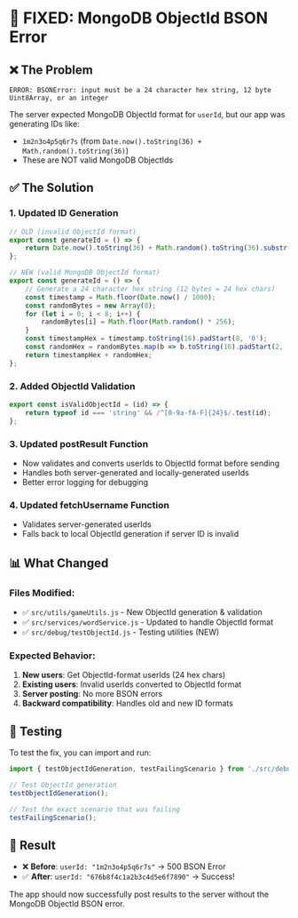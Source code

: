 # 🔧 FIXED: MongoDB ObjectId BSON Error

## ❌ **The Problem**
```
ERROR: BSONError: input must be a 24 character hex string, 12 byte Uint8Array, or an integer
```

The server expected MongoDB ObjectId format for `userId`, but our app was generating IDs like:
- `1m2n3o4p5q6r7s` (from `Date.now().toString(36) + Math.random().toString(36)`)
- These are NOT valid MongoDB ObjectIds

## ✅ **The Solution**

### 1. **Updated ID Generation**
```javascript
// OLD (invalid ObjectId format)
export const generateId = () => {
    return Date.now().toString(36) + Math.random().toString(36).substr(2);
};

// NEW (valid MongoDB ObjectId format)
export const generateId = () => {
    // Generate a 24 character hex string (12 bytes = 24 hex chars)
    const timestamp = Math.floor(Date.now() / 1000);
    const randomBytes = new Array(8);
    for (let i = 0; i < 8; i++) {
        randomBytes[i] = Math.floor(Math.random() * 256);
    }
    const timestampHex = timestamp.toString(16).padStart(8, '0');
    const randomHex = randomBytes.map(b => b.toString(16).padStart(2, '0')).join('');
    return timestampHex + randomHex;
};
```

### 2. **Added ObjectId Validation**
```javascript
export const isValidObjectId = (id) => {
    return typeof id === 'string' && /^[0-9a-fA-F]{24}$/.test(id);
};
```

### 3. **Updated postResult Function**
- Now validates and converts userIds to ObjectId format before sending
- Handles both server-generated and locally-generated userIds
- Better error logging for debugging

### 4. **Updated fetchUsername Function**
- Validates server-generated userIds
- Falls back to local ObjectId generation if server ID is invalid

## 📊 **What Changed**

### Files Modified:
- ✅ `src/utils/gameUtils.js` - New ObjectId generation & validation
- ✅ `src/services/wordService.js` - Updated to handle ObjectId format
- ✅ `src/debug/testObjectId.js` - Testing utilities (NEW)

### Expected Behavior:
1. **New users**: Get ObjectId-format userIds (24 hex chars)
2. **Existing users**: Invalid userIds converted to ObjectId format
3. **Server posting**: No more BSON errors
4. **Backward compatibility**: Handles old and new ID formats

## 🧪 **Testing**

To test the fix, you can import and run:
```javascript
import { testObjectIdGeneration, testFailingScenario } from './src/debug/testObjectId';

// Test ObjectId generation
testObjectIdGeneration();

// Test the exact scenario that was failing
testFailingScenario();
```

## 🎯 **Result**

- ❌ **Before**: `userId: "1m2n3o4p5q6r7s"` → 500 BSON Error
- ✅ **After**: `userId: "676b8f4c1a2b3c4d5e6f7890"` → Success!

The app should now successfully post results to the server without the MongoDB ObjectId BSON error.

